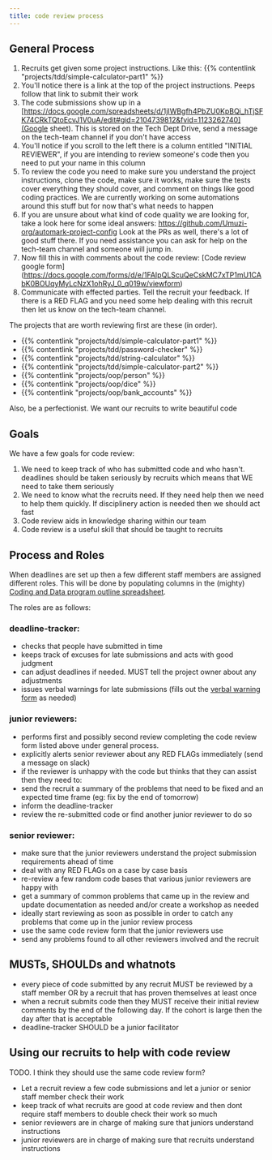 ```yaml
---
title: code review process
---
```


## General Process

1. Recruits get given some project instructions. Like this: {{% contentlink "projects/tdd/simple-calculator-part1" %}}
2. You'll notice there is a link at the top of the project instructions. Peeps follow that link to submit their work
3. The code submissions show up in a [https://docs.google.com/spreadsheets/d/1jIWBgfh4PbZU0KpBQi_hTjSFK74CRkTQtoEcvJ1V0uA/edit#gid=2104739812&fvid=1123262740](Google sheet). This is stored on the Tech Dept Drive, send a message on the tech-team channel if you don't have access
4. You'll notice if you scroll to the left there is a column entitled "INITIAL REVIEWER", if you are intending to review someone's code then you need to put your name in this column
5. To review the code you need to make sure you understand the project instructions, clone the code, make sure it works, make sure the tests cover everything they should cover, and comment on things like good coding practices. We are currently working on some automations around this stuff but for now that's what needs to happen
6. If you are unsure about what kind of code quality we are looking for, take a look here for some ideal answers: https://github.com/Umuzi-org/automark-project-config Look at the PRs as well, there's a lot of good stuff there. If you need assistance you can ask for help on the tech-team channel and someone will jump in.
7. Now fill this in with comments about the code review: [Code review google form] (https://docs.google.com/forms/d/e/1FAIpQLScuQeCskMC7xTP1mU1CAbK0BOUqyMyLcNzX1ohRyJ_0_q019w/viewform)
8. Communicate with effected parties. Tell the recruit your feedback. If there is a RED FLAG and you need some help dealing with this recruit then let us know on the tech-team channel.

The projects that are worth reviewing first are these (in order).

- {{% contentlink "projects/tdd/simple-calculator-part1" %}}
- {{% contentlink "projects/tdd/password-checker" %}}
- {{% contentlink "projects/tdd/string-calculator" %}}
- {{% contentlink "projects/tdd/simple-calculator-part2" %}}
- {{% contentlink "projects/oop/person" %}}
- {{% contentlink "projects/oop/dice" %}}
- {{% contentlink "projects/oop/bank_accounts" %}}

Also, be a perfectionist. We want our recruits to write beautiful code

## Goals

We have a few goals for code review:

1. We need to keep track of who has submitted code and who hasn't. deadlines should be taken seriously by recruits which means that WE need to take them seriously
2. We need to know what the recruits need. If they need help then we need to help them quickly. If disciplinery action is needed then we should act fast
3. Code review aids in knowledge sharing within our team
4. Code review is a useful skill that should be taught to recruits

## Process and Roles

When deadlines are set up then a few different staff members are assigned different roles. This will be done by populating columns in the (mighty) [Coding and Data program outline spreadsheet](https://docs.google.com/spreadsheets/u/2/d/14SsiRw8sit3-IvzpntINicIWd4MG1CDOxbv14Ypsmpw/edit#gid=1404224753).

The roles are as follows:

### deadline-tracker:

- checks that people have submitted in time
- keeps track of excuses for late submissions and acts with good judgment
- can adjust deadlines if needed. MUST tell the project owner about any adjustments
- issues verbal warnings for late submissions (fills out the [verbal warning form](https://forms.gle/n41VC1PDyuGPakG79) as needed)

### junior reviewers:

- performs first and possibly second review completing the code review form listed above under general process.
- explicitly alerts senior reviewer about any RED FLAGs immediately (send a message on slack)
- if the reviewer is unhappy with the code but thinks that they can assist then they need to:
- send the recruit a summary of the problems that need to be fixed and an expected time frame (eg: fix by the end of tomorrow)
- inform the deadline-tracker
- review the re-submitted code or find another junior reviewer to do so

### senior reviewer:

- make sure that the junior reviewers understand the project submission requirements ahead of time
- deal with any RED FLAGs on a case by case basis
- re-review a few random code bases that various junior reviewers are happy with
- get a summary of common problems that came up in the review and update documentation as needed and/or create a workshop as needed
- ideally start reviewing as soon as possible in order to catch any problems that come up in the junior review process
- use the same code review form that the junior reviewers use
- send any problems found to all other reviewers involved and the recruit

## MUSTs, SHOULDs and whatnots

- every piece of code submitted by any recruit MUST be reviewed by a staff member OR by a recruit that has proven themselves at least once
- when a recruit submits code then they MUST receive their initial review comments by the end of the following day. If the cohort is large then the day after that is acceptable
- deadline-tracker SHOULD be a junior facilitator

## Using our recruits to help with code review

TODO. I think they should use the same code review form?

- Let a recruit review a few code submissions and let a junior or senior staff member check their work
- keep track of what recruits are good at code review and then dont require staff members to double check their work so much
- senior reviewers are in charge of making sure that juniors understand instructions
- junior reviewers are in charge of making sure that recruits understand instructions
